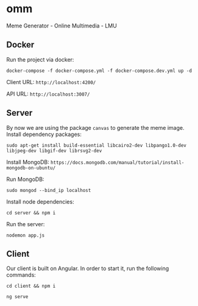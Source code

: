 # omm

Meme Generator - Online Multimedia - LMU

## Docker

Run the project via docker: 

`docker-compose -f docker-compose.yml -f docker-compose.dev.yml up -d`

Client URL: `http://localhost:4200/`

API URL: `http://localhost:3007/`

## Server

By now we are using the package `canvas` to generate the meme image.
Install dependency packages:

`sudo apt-get install build-essential libcairo2-dev libpango1.0-dev libjpeg-dev libgif-dev librsvg2-dev`

Install MongoDB: `https://docs.mongodb.com/manual/tutorial/install-mongodb-on-ubuntu/`

Run MongoDB:

`sudo mongod --bind_ip localhost`

Install node dependencies:

`cd server && npm i`

Run the server:

`nodemon app.js`

## Client

Our client is built on Angular. In order to start it, run the following commands:

`cd client && npm i`

`ng serve`

